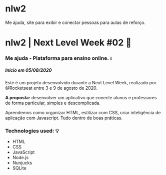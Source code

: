 # nlw2
Me ajuda, site para exibir e conectar pessoas para aulas de reforço.


# nlw2 | Next Level Week #02 :rocket:

### Me ajuda - Plataforma para ensino online. :droplet:

##### Inicio em 05/08/2020

Este é um projeto desenvolvido durante a Next Level Week, realizado por @Rocketseat entre 3 e 9 de agosto de 2020.

**A proposta:** desenvolver um aplicativo que conecte alunos e professores de forma particular, simples e descomplicada.

Aprendemos como organizar HTML, estilizar com CSS, criar inteligência de aplicação com Javascript. Tudo dentro de boas práticas.

### Technologies used: :bulb:

* HTML
* CSS
* JavaScript
* Node.js
* Nunjucks
* SQLite
